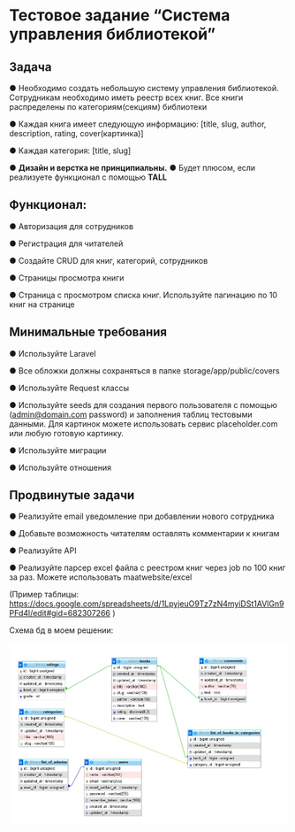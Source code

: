 # Тестовое задание “Cистема управления библиотекой”

## Задача

● Необходимо создать небольшую систему управления библиотекой. 
Сотрудникам необходимо иметь реестр всех книг. Все книги распределены по категориям(секциям) библиотеки

● Каждая книга имеет следующую информацию: [title, slug, author, description, rating, cover(картинка)]


● Каждая категория: [title, slug] 

● <b>Дизайн и верстка не принципиальны.</b>
● Будет плюсом, если реализуете функционал с помощью <b>TALL</b>

## Функционал:

● Авторизация для сотрудников

● Регистрация для читателей

● Создайте CRUD для книг, категорий, сотрудников

● Страницы просмотра книги

● Страница с просмотром списка книг. Используйте пагинацию по 10 книг на странице

## Минимальные требования

● Используйте Laravel

● Все обложки должны сохраняться в папке storage/app/public/covers

● Используйте Request классы

● Используйте seeds для создания первого пользователя с помощью (admin@domain.com password) и заполнения таблиц тестовыми данными. 
Для картинок можете использовать сервис placeholder.com или любую готовую картинку.

● Используйте миграции

● Используйте отношения

## Продвинутые задачи
● Реализуйте email уведомление при добавлении нового сотрудника

● Добавьте возможность читателям оставлять комментарии к книгам

● Реализуйте API

● Реализуйте парсер excel файла с реестром книг через job по 100 книг за раз. Можете использовать maatwebsite/excel

(Пример таблицы: https://docs.google.com/spreadsheets/d/1LpyjeuO9Tz7zN4myiDSt1AVlGn9PFd4l/edit#gid=682307266 )

Схема бд в моем решении:

<p align="cen-er"><img src="dbScheme.jpg"></p>
